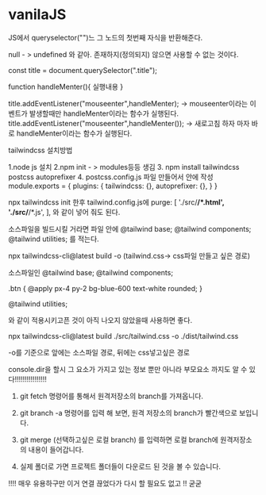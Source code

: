# vanilaJS

JS에서 queryselector("")느 그 노드의 첫번째 자식을 반환해준다.

null - > undefined 와 같아. 존재하지(정의되지) 않으면 사용할 수 없는 것이다.

const title = document.querySelector(".title");

function handleMenter(){
    실행내용
}

title.addEventListener("mouseenter",handleMenter);   -> mouseenter이라는 이벤트가 발생할때만 handleMenter이라는 함수가 실행된다.
title.addEventListener("mouseenter",handleMenter()); -> 새로고침 하자 마자 바로 handleMenter이라는 함수가 실행된다.


tailwindcss 설치방법 


1.node js 설치
2.npm init - > modules등등 생김
3. npm install tailwindcss postcss autoprefixer
4. postcss.config.js 파일 만들어서 안에 작성
module.exports = {
  plugins: {
    tailwindcss: {},
    autoprefixer: {},
  }
}

npx tailwindcss init 한후 tailwind.config.js에 
  purge: [
     './src/**/*.html',
     './src/**/*.js',
   ],
와 같이 넣어 줘도 된다.

소스파일을 빌드시킬 거라면 파일 안에
@tailwind base;
@tailwind components;
@tailwind utilities; 
를 적는다.

npx tailwindcss-cli@latest build -o (tailwind.css-> css파일 만들고 싶은 경로)

소스파일인
@tailwind base;
@tailwind components;

.btn {
  @apply px-4 py-2 bg-blue-600 text-white rounded;
}

@tailwind utilities;

와 같이 적용시키고픈 것이 아직 나오지 않았을때 사용하면 좋다.

npx tailwindcss-cli@latest build ./src/tailwind.css -o ./dist/tailwind.css

-o를 기준으로 앞에는 소스파일 경로, 뒤에는 css넣고싶은 경로 



console.dir을 할시 그 요소가 가지고 있는 정보 뿐만 아니라 부모요소 까지도 알 수 있다!!!!!!!!!!!!!!!!


1. git fetch 명령어를 통해서 원격저장소의 branch를 가져옵니다.

2. git branch -a 명령어를 입력 해 보면, 원격 저장소의 branch가 빨간색으로 보입니다. 

3. git merge (선택하고싶은 로컬 branch) 를 입력하면 로컬 branch에 원격저장소의 내용이 들어갑니다. 

4. 실제 폴더로 가면 프로젝트 폴더들이 다운로드 된 것을 볼 수 있습니다.

!!!! 매우 유용하구만 이거 연결 끊었다가 다시 할 필요도 없고 !! 굳굳